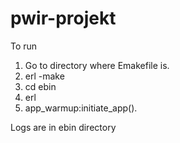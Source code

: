 # pwir-projekt

To run
1. Go to directory where Emakefile is.
2. erl -make
3. cd ebin
4. erl
5. app_warmup:initiate_app().

Logs are in ebin directory
